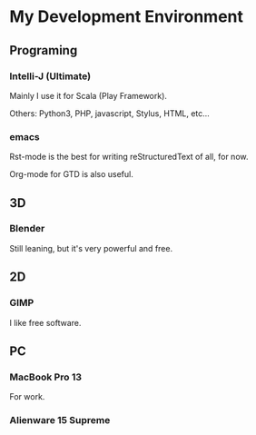 # My Development Environment

## Programing

### Intelli-J (Ultimate)

Mainly I use it for Scala (Play Framework).

Others: Python3, PHP, javascript, Stylus, HTML, etc...

### emacs

Rst-mode is the best for writing reStructuredText of all, for now.

Org-mode for GTD is also useful.

## 3D

### Blender

Still leaning, but it's very powerful and free.

## 2D

### GIMP

I like free software.

## PC

### MacBook Pro 13

For work.

### Alienware 15 Supreme
